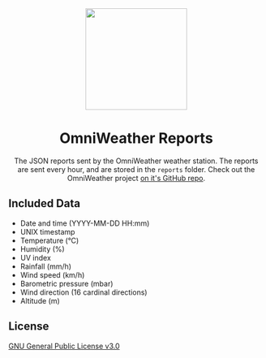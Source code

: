 <div align='center'>
  <a href='https://omniweather-beta.netlify.app'>
    <img src="https://user-images.githubusercontent.com/49079695/172239606-01d727ac-17bc-4d49-90ee-4558da8448fe.svg"  height="200"/>
  </a>

# OmniWeather Reports

The JSON reports sent by the OmniWeather weather station. The reports are sent every hour, and are stored in the `reports` folder.
Check out the OmniWeather project [on it's GitHub repo](https://github.com/FauconSpartiate/OmniWeather).

</div>

## Included Data

- Date and time (YYYY-MM-DD HH:mm)
- UNIX timestamp
- Temperature (°C)
- Humidity (%)
- UV index
- Rainfall (mm/h)
- Wind speed (km/h)
- Barometric pressure (mbar)
- Wind direction (16 cardinal directions)
- Altitude (m)

## License

[GNU General Public License v3.0](https://choosealicense.com/licenses/gpl-3.0/)
